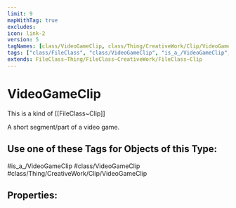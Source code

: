 ```yaml
---
limit: 9
mapWithTag: true
excludes:
icon: link-2
version: 5
tagNames: [class/VideoGameClip, class/Thing/CreativeWork/Clip/VideoGameClip, is_a_/VideoGameClip, schema-org/VideoGameClip]
tags: ["class/FileClass", "class/VideoGameClip", "is_a_/VideoGameClip", "class/Thing/CreativeWork/Clip/VideoGameClip"]
extends: FileClass~Thing/FileClass~CreativeWork/FileClass~Clip
---
```


# VideoGameClip
This is a kind of [[FileClass~Clip]]

A short segment/part of a video game.


## Use one of these Tags for Objects of this Type:

#is_a_/VideoGameClip
#class/VideoGameClip
#class/Thing/CreativeWork/Clip/VideoGameClip

## Properties:


